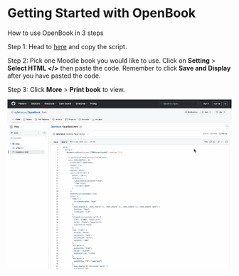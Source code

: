 # Getting Started with OpenBook

How to use OpenBook in 3 steps

Step 1: Head to [here](https://github.com/aylwinscw/OpenBook/blob/main/OpenBook.html) and copy the script.

Step 2: Pick one Moodle book you would like to use. Click on **Setting** > **Select HTML </>** then paste the code. Remember to click **Save and Display** after you have pasted the code.

Step 3: Click **More** > **Print book** to view.

<div style="text-align: center;">
<img src="https://raw.githubusercontent.com/aylwinscw/OpenBook/main/docs/How-to-use-OpenBook.gif" alt="How to use OpenBook" width="700">
</div>